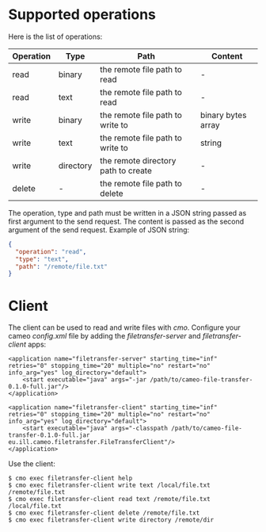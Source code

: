 # Supported operations

Here is the list of operations:

Operation | Type      | Path                                 | Content
----------|-----------|--------------------------------------|--------------
read      | binary    | the remote file path to read         | -
read      | text      | the remote file path to read         | -
write     | binary    | the remote file path to write to     | binary bytes array
write     | text      | the remote file path to write to     | string
write     | directory | the remote directory path to create  | -
delete    | -         | the remote file path to delete       | -

The operation, type and path must be written in a JSON string passed as first argument to the send request.
The content is passed as the second argument of the send request.
Example of JSON string:
```json
{
  "operation": "read",
  "type": "text",
  "path": "/remote/file.txt"
}
```

# Client

The client can be used to read and write files with *cmo*.
Configure your cameo *config.xml* file by adding the *filetransfer-server* and *filetransfer-client* apps:
```
<application name="filetransfer-server" starting_time="inf" retries="0" stopping_time="20" multiple="no" restart="no" info_arg="yes" log_directory="default">
	<start executable="java" args="-jar /path/to/cameo-file-transfer-0.1.0-full.jar"/>
</application>

<application name="filetransfer-client" starting_time="inf" retries="0" stopping_time="20" multiple="no" restart="no" info_arg="yes" log_directory="default">
	<start executable="java" args="-classpath /path/to/cameo-file-transfer-0.1.0-full.jar eu.ill.cameo.filetransfer.FileTransferClient"/>
</application>
```

Use the client:
```
$ cmo exec filetransfer-client help
$ cmo exec filetransfer-client write text /local/file.txt /remote/file.txt
$ cmo exec filetransfer-client read text /remote/file.txt /local/file.txt
$ cmo exec filetransfer-client delete /remote/file.txt
$ cmo exec filetransfer-client write directory /remote/dir
```